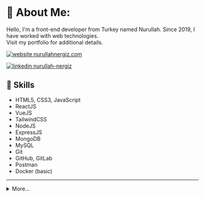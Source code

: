 # 💫 About Me:
Hello, I'm a front-end developer from Turkey named Nurullah. Since 2019, I have worked with web technologies.<br>Visit my portfolio for additional details. 

[![website nurullahnergiz.com](https://img.shields.io/badge/-transparent?style=social&logo=website&logoColor=%2523FF0000&label=nurullahnergiz.com&labelColor=000000&color=000000&link=https://nurullahnergiz.com/)](https://nurullahnergiz.com/)

[![linkedin nurullah-nergiz](https://img.shields.io/badge/-transparent?style=social&logo=linkedin&logoColor=%2523FF0000&label=nurullah-nergiz&labelColor=000000&color=000000&link=https://linkedin.com/in/nurullah-nergiz)](https://linkedin.com/in/nurullah-nergiz)

## 🚀 Skills
* HTML5, CSS3, JavaScript
* ReactJS
* VueJS
* TailwindCSS
* NodeJS
* ExpressJS
* MongoDB
* MySQL
* Git
* GitHub, GitLab
* Postman
* Docker (basic)

---
<details>
  <summary>More...</summary>
<br>
<img src="https://github-readme-stats.vercel.app/api/top-langs/?username=Nurullah-nergiz&theme=dark&hide_border=true&include_all_commits=true&count_private=true&layout=compact">
<br>
<img src="https://github-readme-streak-stats.herokuapp.com/?user=Nurullah-Nergiz&theme=dark&hide_border=true">

[![](https://visitcount.itsvg.in/api?id=Nurullah-Nergiz&icon=0&color=0)](https://visitcount.itsvg.in)
</details>
